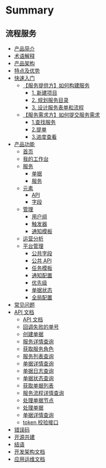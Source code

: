 # Summary


## 流程服务
* [产品简介](UserGuide/Introduce/README.md)
* [术语解释](UserGuide/Term/Term.md)
* [产品架构](UserGuide/ProductArchitecture/Architecture.md)
* [特点及优势](UserGuide/Advantage/Features.md)
* [快速入门]()
    * [【服务提供方】如何构建服务]()
        * [1. 新建项目](UserGuide/QuickStart/service_admin_01.md)
        * [2. 规划服务目录](UserGuide/QuickStart/service_admin_02.md)
        * [3. 设计服务表单和流程](UserGuide/QuickStart/service_admin_03.md)
    * [【服务需求方】如何提交服务需求]()
        * [1.查找服务](UserGuide/QuickStart/service_user_01.md)
        * [2.提单](UserGuide/QuickStart/service_user_02.md)
        * [3.进度查看](UserGuide/QuickStart/service_user_03.md)
* [产品功能]()
    * [首页](UserGuide/Feature/homepage.md)
    * [我的工作台](UserGuide/Feature/my-workspace.md)
    * [服务]()
        * [单据](UserGuide/Feature/project-tickets.md)
        * [服务](UserGuide/Feature/project-services.md)
    * [元素]()
        * [API](UserGuide/Feature/project-apis.md)
        * [字段](UserGuide/Feature/project-fields.md)
    * [管理]()
        * [用户组](UserGuide/Feature/project-roles.md)
        * [触发器](UserGuide/Feature/project-triggers.md)
        * [通知模板](UserGuide/Feature/project-notifications.md)
    * [运营分析](UserGuide/Feature/statistics.md)
    * [平台管理]()
        * [公共字段](UserGuide/Feature/global-fields.md)
        * [公共 API](UserGuide/Feature/global-apis.md)
        * [任务模板](UserGuide/Feature/global-task-template.md)
        * [通知配置](UserGuide/Feature/global-notifications.md)
        * [优先级](UserGuide/Feature/global-priority.md)
        * [单据状态](UserGuide/Feature/global-ticket-states.md)
        * [全局配置](UserGuide/Feature/global-settings.md)
* [常见问题](UserGuide/FAQ/FAQ.md)
* [API 文档]()
    * [API 文档](APIDocs/itsm/README.md)
    * [回调失败的单号](APIDocs/itsm/zh-hans/callback_failed_ticket.md)
    * [创建单据](APIDocs/itsm/zh-hans/create_ticket.md)
    * [服务详情查询](APIDocs/itsm/zh-hans/get_service_detail.md)
    * [获取服务角色](APIDocs/itsm/zh-hans/get_service_roles.md)
    * [服务列表查询](APIDocs/itsm/zh-hans/get_services.md)
    * [单据详情查询](APIDocs/itsm/zh-hans/get_ticket_info.md)
    * [单据日志查询](APIDocs/itsm/zh-hans/get_ticket_logs.md)
    * [单据状态查询](APIDocs/itsm/zh-hans/get_ticket_status.md)
    * [获取单据列表](APIDocs/itsm/zh-hans/get_tickets.md)
    * [服务流程详情查询](APIDocs/itsm/zh-hans/get_workflow_detail.md)
    * [处理单据节点](APIDocs/itsm/zh-hans/operate_node.md)
    * [处理单据](APIDocs/itsm/zh-hans/operate_ticket.md)
    * [单据详情查询](APIDocs/itsm/zh-hans/ticket_approval_result.md)
    * [token 校验接口](APIDocs/itsm/zh-hans/token_verify.md)
* [错误码](../ErrorCode/itsm.md)
* [开源共建](https://github.com/TencentBlueKing/bk-itsm)
* [结语](UserGuide/Conclusion/Conclusion.md)
* [开发架构文档](Architecture/SUMMARY.md)
* [应用运维文档](Operation/SUMMARY.md)
